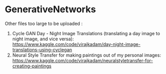 # GenerativeNetworks


Other files too large to be uploaded :

1) Cycle GAN Day - Night Image Translations (translating a day image to night image, and vice versa): https://www.kaggle.com/code/virajkadam/day-night-image-translations-using-cyclegan
2) Neural Style Transfer for making paintings out of my personal images: https://www.kaggle.com/code/virajkadam/neuralstyletransfer-for-creating-paintings
